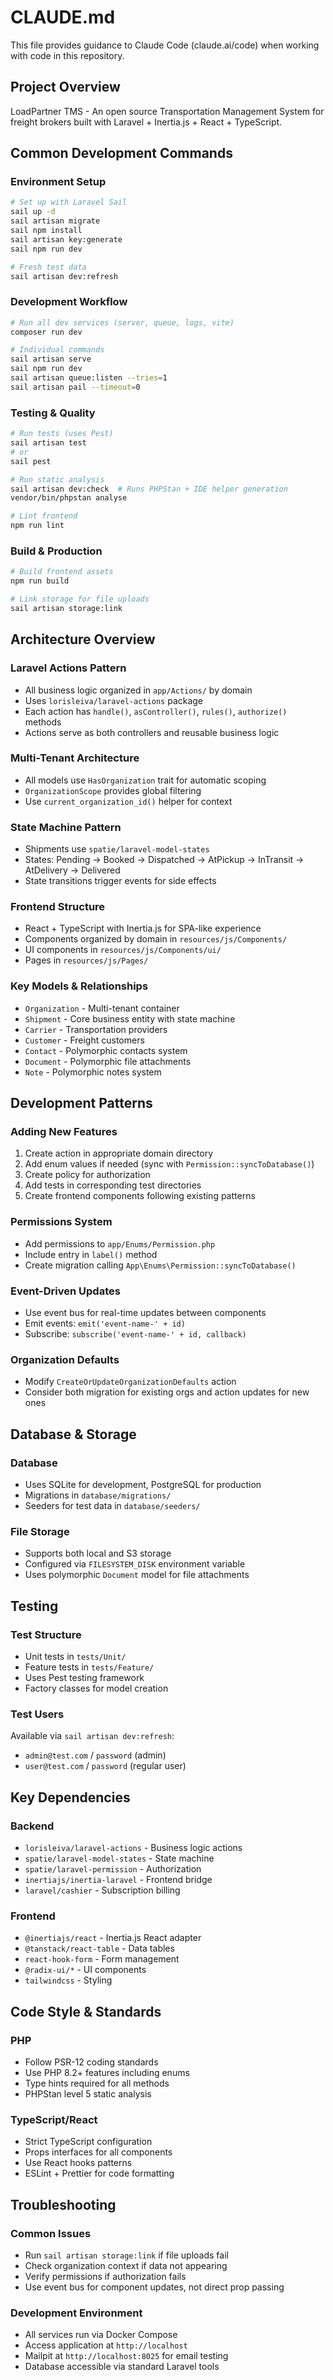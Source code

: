 # CLAUDE.md

This file provides guidance to Claude Code (claude.ai/code) when working with code in this repository.

## Project Overview

LoadPartner TMS - An open source Transportation Management System for freight brokers built with Laravel + Inertia.js + React + TypeScript.

## Common Development Commands

### Environment Setup
```bash
# Set up with Laravel Sail
sail up -d
sail artisan migrate
sail npm install
sail artisan key:generate
sail npm run dev

# Fresh test data
sail artisan dev:refresh
```

### Development Workflow
```bash
# Run all dev services (server, queue, logs, vite)
composer run dev

# Individual commands
sail artisan serve
sail npm run dev
sail artisan queue:listen --tries=1
sail artisan pail --timeout=0
```

### Testing & Quality
```bash
# Run tests (uses Pest)
sail artisan test
# or
sail pest

# Run static analysis
sail artisan dev:check  # Runs PHPStan + IDE helper generation
vendor/bin/phpstan analyse

# Lint frontend
npm run lint
```

### Build & Production
```bash
# Build frontend assets
npm run build

# Link storage for file uploads
sail artisan storage:link
```

## Architecture Overview

### Laravel Actions Pattern
- All business logic organized in `app/Actions/` by domain
- Uses `lorisleiva/laravel-actions` package
- Each action has `handle()`, `asController()`, `rules()`, `authorize()` methods
- Actions serve as both controllers and reusable business logic

### Multi-Tenant Architecture
- All models use `HasOrganization` trait for automatic scoping
- `OrganizationScope` provides global filtering
- Use `current_organization_id()` helper for context

### State Machine Pattern
- Shipments use `spatie/laravel-model-states` 
- States: Pending → Booked → Dispatched → AtPickup → InTransit → AtDelivery → Delivered
- State transitions trigger events for side effects

### Frontend Structure
- React + TypeScript with Inertia.js for SPA-like experience
- Components organized by domain in `resources/js/Components/`
- UI components in `resources/js/Components/ui/`
- Pages in `resources/js/Pages/`

### Key Models & Relationships
- `Organization` - Multi-tenant container
- `Shipment` - Core business entity with state machine
- `Carrier` - Transportation providers
- `Customer` - Freight customers
- `Contact` - Polymorphic contacts system
- `Document` - Polymorphic file attachments
- `Note` - Polymorphic notes system

## Development Patterns

### Adding New Features
1. Create action in appropriate domain directory
2. Add enum values if needed (sync with `Permission::syncToDatabase()`)
3. Create policy for authorization
4. Add tests in corresponding test directories
5. Create frontend components following existing patterns

### Permissions System
- Add permissions to `app/Enums/Permission.php`
- Include entry in `label()` method
- Create migration calling `App\Enums\Permission::syncToDatabase()`

### Event-Driven Updates
- Use event bus for real-time updates between components
- Emit events: `emit('event-name-' + id)`
- Subscribe: `subscribe('event-name-' + id, callback)`

### Organization Defaults
- Modify `CreateOrUpdateOrganizationDefaults` action
- Consider both migration for existing orgs and action updates for new ones

## Database & Storage

### Database
- Uses SQLite for development, PostgreSQL for production
- Migrations in `database/migrations/`
- Seeders for test data in `database/seeders/`

### File Storage
- Supports both local and S3 storage
- Configured via `FILESYSTEM_DISK` environment variable
- Uses polymorphic `Document` model for file attachments

## Testing

### Test Structure
- Unit tests in `tests/Unit/`
- Feature tests in `tests/Feature/`
- Uses Pest testing framework
- Factory classes for model creation

### Test Users
Available via `sail artisan dev:refresh`:
- `admin@test.com` / `password` (admin)
- `user@test.com` / `password` (regular user)

## Key Dependencies

### Backend
- `lorisleiva/laravel-actions` - Business logic actions
- `spatie/laravel-model-states` - State machine
- `spatie/laravel-permission` - Authorization
- `inertiajs/inertia-laravel` - Frontend bridge
- `laravel/cashier` - Subscription billing

### Frontend
- `@inertiajs/react` - Inertia.js React adapter
- `@tanstack/react-table` - Data tables
- `react-hook-form` - Form management
- `@radix-ui/*` - UI components
- `tailwindcss` - Styling

## Code Style & Standards

### PHP
- Follow PSR-12 coding standards
- Use PHP 8.2+ features including enums
- Type hints required for all methods
- PHPStan level 5 static analysis

### TypeScript/React
- Strict TypeScript configuration
- Props interfaces for all components
- Use React hooks patterns
- ESLint + Prettier for code formatting

## Troubleshooting

### Common Issues
- Run `sail artisan storage:link` if file uploads fail
- Check organization context if data not appearing
- Verify permissions if authorization fails
- Use event bus for component updates, not direct prop passing

### Development Environment
- All services run via Docker Compose
- Access application at `http://localhost`
- Mailpit at `http://localhost:8025` for email testing
- Database accessible via standard Laravel tools